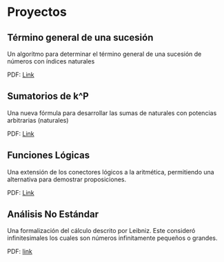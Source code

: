 # Proyectos

## Término general de una sucesión

Un algorítmo para determinar el término general de una sucesión de números con índices naturales

PDF: [Link](Sucesiones/build/proyecto_sucesiones.pdf)

## Sumatorios de k^P

Una nueva fórmula para desarrollar las sumas de naturales con potencias arbitrarias (naturales)
 
PDF: [Link](Sumatorio/build/proyecto_sumas.pdf)

## Funciones Lógicas

Una extensión de los conectores lógicos a la aritmética, permitiendo una alternativa para demostrar proposiciones.

PDF: [Link](Logica/build/Proyecto_log.pdf)

## Análisis No Estándar

Una formalización del cálculo descrito por Leibniz. Este consideró infinitesimales
los cuales son números infinitamente pequeños o grandes.

PDF: [link](AnalisisNE/build/main.pdf)
